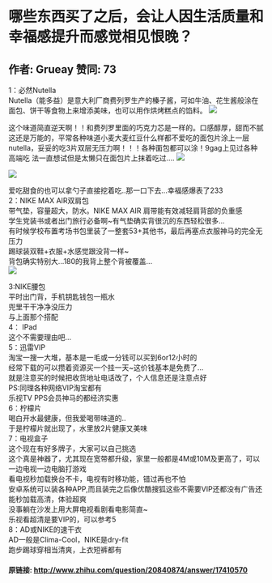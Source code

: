 # 哪些东西买了之后，会让人因生活质量和幸福感提升而感觉相见恨晚？
## 作者: Grueay  赞同: 73
1：必然Nutella  
Nutella（能多益）是意大利厂商费列罗生产的榛子酱，可如牛油、花生酱般涂在面包、饼干等食物上来增添美味，也可以用作烘烤糕点的馅料。
![](http://pic2.zhimg.com/6be464f688475ea841219863a355aa90_b.jpg)


这个味道简直逆天啊！！和费列罗里面的巧克力芯是一样的。口感醇厚，甜而不腻  
这还是万能的，平常各种味道小麦大麦红豆什么样都不爱吃的面包片涂上一层nutella，妥妥的吃3片双层无压力啊！！！各种面包都可以涂！9gag上见过各种高端吃
法一直想试但是太懒只在面包片上抹着吃过....
![](http://pic3.zhimg.com/6bdced71965c06d0fec74360862bed2a_b.jpg)


![](http://pic4.zhimg.com/cff8c67e44e695e77fd4105a409c6dac_b.jpg)

  
爱吃甜食的也可以拿勺子直接挖着吃..那一口下去...幸福感爆表了233  
2：NIKE MAX AIR双肩包  
带气垫，容量超大，防水。NIKE MAX AIR 肩带能有效减轻肩背部的负重感  
学生党装书或者出门旅行必备啊~有气垫确实背很沉的东西轻松很多...  
有时候学校布置考场书包里装了一整套53+其他书，最后再塞点衣服神马的完全无压力  
踢球装双鞋+衣服+水感觉跟没背一样~  
背包确实特别大...180的我背上整个背被覆盖...  
![](http://pic1.zhimg.com/016e6c32d1172cba4e5f3b7d266660e2_b.jpg)

 3:NIKE腰包  
平时出门背，手机钥匙钱包一瓶水  
兜里干干净净没压力  
与上面那个搭配  
4： IPad  
这个不需要理由吧...  
5：迅雷VIP  
淘宝一搜一大堆，基本是一毛或一分钱可以买到6or12小时的  
经常下载的可以攒着资源买一个挂一天~这价钱基本是免费了...  
就是注意买的时候把收货地址电话改了，个人信息还是注意点好  
PS:同理各种网络VIP淘宝都有  
乐视TV PPS会员神马的都经济实惠  
6：柠檬片  
喝白开水最健康，但我爱喝带味道的..  
于是柠檬片就出现了，水里放2片健康又美味  
7：电视盒子  
这个现在有好多牌子，大家可以自己挑选  
这个真是神器了，尤其现在宽带都升级，家里一般都是4M或10M及更高了，可以一边电视一边电脑打游戏  
看电视秒加载换台不卡，电视有时移功能，错过再也不怕  
安卓系统可以装各种APP,而且装完之后像优酷搜狐这些不需要VIP还都没有广告还能秒加载高清，体验超爽  
没事躺在沙发上用大屏电视看剧看电影简直~  
乐视看超清是要VIP的，可以参考5  
8：AD或NIKE的速干衣  
AD一般是Clima-Cool，NIKE是dry-fit  
跑步踢球穿相当清爽，上衣短裤都有

#### 原链接: http://www.zhihu.com/question/20840874/answer/17410570